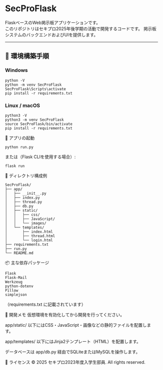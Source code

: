 # SecProFlask

FlaskベースのWeb掲示板アプリケーションです。  
このリポジトリはセキプロ2025年後学期の活動で開発するコードです。
掲示板システムのバックエンドおよびUIを提供します。

---

## 🔧 環境構築手順

### Windows

```
python -V
python -m venv SecProFlask
SecProFlask\Scripts\activate
pip install -r requirements.txt
```
### Linux / macOS
```
python3 -V
python3 -m venv SecProFlask
source SecProFlask/bin/activate
pip install -r requirements.txt
```

🚀 アプリの起動
```
python run.py
```
または（Flask CLIを使用する場合）:
```
flask run
```
📁 ディレクトリ構成例
```
SecProFlask/
├── app/
│   ├── __init__.py
│   ├── index.py
│   ├── thread.py
│   ├── db.py
│   ├── static/
│   │   ├── css/
│   │   ├── JavaScript/
│   │   └── images/
│   └── templates/
│       ├── index.html
│       ├── thread.html
│       └── login.html
├── requirements.txt
├── run.py
└── README.md
```

📦 主な依存パッケージ
```
Flask
Flask-Mail
Werkzeug
python-dotenv
Pillow
simplejson
```
（requirements.txt に記載されています）

🧩 開発メモ
仮想環境を有効化してから開発を行ってください。

app/static/ 以下にはCSS・JavaScript・画像などの静的ファイルを配置します。

app/templates/ 以下にはJinja2テンプレート（HTML）を配置します。

データベースは app/db.py 経由でSQLiteまたはMySQLを操作します。

📝 ライセンス
© 2025 セキプロ2023年度入学生部員. All rights reserved.


